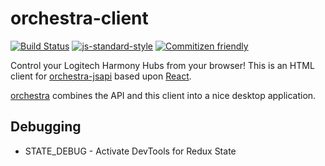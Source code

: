 # orchestra-client
[![Build Status](https://travis-ci.org/swissmanu/orchestra-client.svg)](https://travis-ci.org/swissmanu/orchestra-client) [![js-standard-style](https://img.shields.io/badge/code%20style-standard-brightgreen.svg)](http://standardjs.com/) [![Commitizen friendly](https://img.shields.io/badge/commitizen-friendly-brightgreen.svg)](http://commitizen.github.io/cz-cli/)

Control your Logitech Harmony Hubs from your browser! This is an HTML client for [orchestra-jsapi](https://github.com/swissmanu/orchestra-jsapi) based upon [React](https://github.com/facebook/react).

[orchestra](https://github.com/swissmanu/orchestra) combines the API and this client into a nice desktop application.

## Debugging

* STATE_DEBUG - Activate DevTools for Redux State
